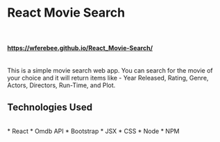 # React Movie Search
<br />

#### https://wferebee.github.io/React_Movie-Search/
<br />
This is a simple movie search web app. You can search for the movie of your choice and it will return items like - Year Released, Rating, Genre, Actors, Directors, Run-Time, and Plot.

<br />

## Technologies Used
<br />
* React
* Omdb API
* Bootstrap
* JSX
* CSS
* Node
* NPM



